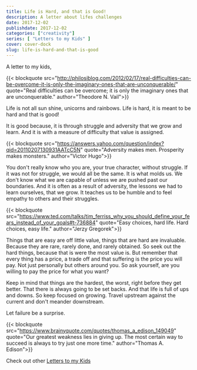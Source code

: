 ```yaml
---
title: Life is Hard, and that is Good!
description: A letter about lifes challenges
date: 2017-12-02
publishdate: 2017-12-02
categories: ["creativity"]
series: [ "Letters to my Kids" ]
cover: cover-dock
slug: life-is-hard-and-that-is-good
---
```


A letter to my kids,

{{< blockquote src="http://philosiblog.com/2012/02/17/real-difficulties-can-be-overcome-it-is-only-the-imaginary-ones-that-are-unconquerable/" quote="Real difficulties can be overcome; it is only the imaginary ones that are unconquerable." author="Theodore N. Vail">}}

Life is not all sun shine, unicorns and rainbows. Life is hard, it is meant to be hard and that is good!

It is good because, it is through struggle and adversity that we grow and learn. And it is with a measure of difficulty that value is assigned.

{{< blockquote src="https://answers.yahoo.com/question/index?qid=20110207130931AATcC5N" quote="Adversity makes men. Prosperity makes monsters." author="Victor Hugo">}}

You don't really know who you are, your true character, without struggle. If it was not for struggle, we would all be the same. It is what molds us. We don't know what we are capable of unless we are pushed past our boundaries. And it is often as a result of adversity, the lessons we had to learn ourselves, that we grow. It teaches us to be humble and to feel empathy to others and their struggles.

{{< blockquote src="https://www.ted.com/talks/tim_ferriss_why_you_should_define_your_fears_instead_of_your_goals#t-736884" quote="Easy choices, hard life. Hard choices, easy life." author="Jerzy Gregorek">}}

Things that are easy are off little value, things that are hard are invaluable. Because they are rare, rarely done, and rarely obtained. So seek out the hard things, because that is were the most value is. But remember that every thing has a price, a trade off and that suffering is the price you will pay. Not just personally but others around you. So ask yourself, are you willing to pay the price for what you want?

Keep in mind that things are the hardest, the worst, right before they get better. That there is always going to be set backs. And that life is full of ups and downs. So keep focused on growing. Travel upstream against the current and don't meander downstream. 

Let failure be a surprise.

{{< blockquote src="https://www.brainyquote.com/quotes/thomas_a_edison_149049" quote="Our greatest weakness lies in giving up. The most certain way to succeed is always to try just one more time." author="Thomas A. Edison">}}

Check out other [Letters to my Kids](/series/letters-to-my-kids)